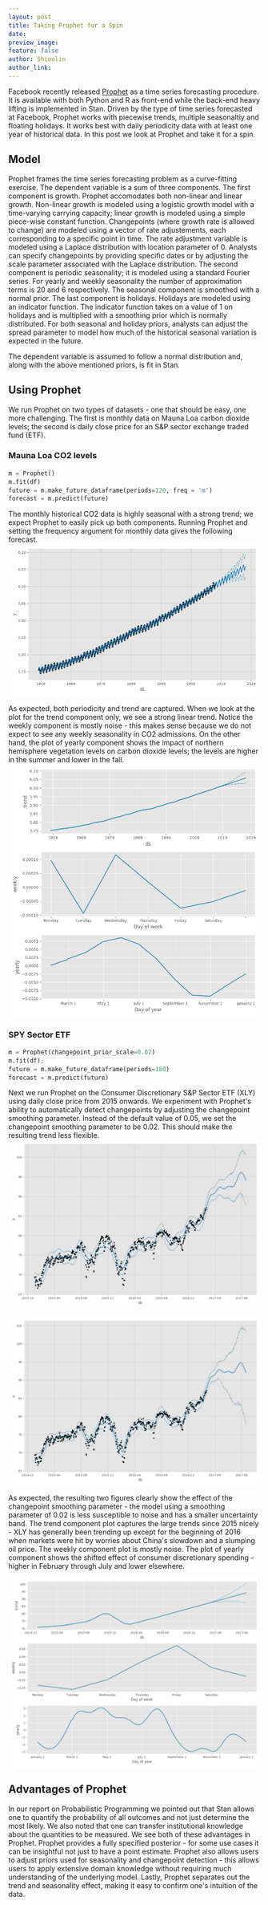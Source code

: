 ```yaml
---
layout: post
title: Taking Prophet for a Spin
date: 
preview_image: 
feature: false
author: Shioulin
author_link: 
---
```


Facebook recently released
[Prophet](https://facebookincubator.github.io/prophet/) as a time series
forecasting procedure. It is available with both Python and R as front-end while the back-end heavy lifting is implemented in Stan. Driven by the type of time series forecasted at Facebook, Prophet works with piecewise trends, multiple seasonaltiy and floating holidays. It works best with daily periodicity data with at least one year of historical data. In this post we look at Prophet and take it for a spin.

## Model
Prophet frames the time series forecasting problem as a curve-fitting exercise. The dependent variable is a sum of three components. The first component is growth. Prophet accomodates both non-linear and linear growth. Non-linear
growth is modeled using a logistic growth model with a time-varying carrying capacity; linear growth is modeled using a simple piece-wise constant function. Changepoints (where growth rate is allowed to change) are modeled using a vector of rate adjustements, each corresponding to a specific point in time. The rate adjustment variable is modeled using a Laplace distribution with location parameter of 0. Analysts can specify changepoints by providing specific dates or by adjusting the scale parameter associated with the Laplace distribution. The second component is periodic seasonality; it is modeled using a standard Fourier series. For yearly and weekly seasonality the number of approximation terms is 20 and 6
respectively. The seasonal component is smoothed with a normal prior. The last component is holidays. Holidays are modeled using an indicator function. The indicator function takes on a value of 1 on holidays and is multiplied with a
smoothing prior which is normally distributed. For both seasonal and holiday priors, analysts can adjust the spread parameter to model how much of the historical seasonal variation is expected in the future. 

The dependent variable is assumed to follow a normal distribution and, along with the above mentioned priors, is fit in Stan. 

## Using Prophet

We run Prophet on two types of datasets - one that should be easy, one more challenging. The first is monthly data on Mauna Loa carbon dioxide levels; the second is daily close price for an S&P sector exchange traded fund (ETF).

### Mauna Loa CO2 levels

```python
m = Prophet()
m.fit(df)
future = m.make_future_dataframe(periods=120, freq = 'm')
forecast = m.predict(future)
```
The monthly historical CO2 data is highly seasonal with a strong trend; we expect Prophet to easily pick up both components. Running Prophet and setting the frequency argument for monthly data gives the following forecast. 
![](maunaforecast.png)

As expected, both periodicity and trend are captured. When we look at the plot for the trend component only, we see a strong linear trend. Notice the weekly component is mostly noise - this makes sense because we do not expect to see any weekly seasonality in CO2 admissions. On the other hand, the plot of yearly component shows the impact of northern hemisphere vegetation levels on carbon dioxide levels; the levels are higher in the summer and lower in the fall.
![](maunacomponent.png)


### SPY Sector ETF

```python
m = Prophet(changepoint_prior_scale=0.02)
m.fit(df);
future = m.make_future_dataframe(periods=180)
forecast = m.predict(future)
```
Next we run Prophet on the Consumer Discretionary S&P Sector ETF (XLY) using daily close price from
2015 onwards. We experiment with Prophet's ability to automatically detect changepoints by adjusting the changepoint smoothing parameter. Instead of the default value of 0.05, we set the changepoint smoothing parameter to be 0.02. This should make the resulting trend less flexible. 
![](XLYforecast.png)

![](XLYforecastdefault.png)

As expected, the resulting two figures clearly show the effect of the changepoint smoothing
parameter - the model using a smoothing parameter of 0.02 is less susceptible
to noise and has a smaller uncertainty band. The trend component plot captures the large trends since 2015 nicely - XLY has generally been trending up except for the beginning of 2016 when markets were hit by worries about China's slowdown and a slumping oil price. The weekly component plot is mostly noise. The plot of yearly component shows the shifted effect of consumer discretionary spending - higher in February through July and lower elsewhere.  

![](XLYcomponent.png)


## Advantages of Prophet

In our report on Probabilistic Programming we pointed out that Stan allows one to quantify the probability of all outcomes and not just determine the most likely. We also noted that one can transfer institutional knowledge about the quantities to be measured. We see both of these advantages in Prophet. Prophet provides a fully specified posterior - for some use cases it can be insightful not just to have a point estimate. Prophet also allows users to adjust priors used for seasonality and changepoint detection - this allows users to apply extensive domain knowledge without requiring much understanding of the underlying model. Lastly, Prophet separates out the trend and seasonality effect, making it easy to confirm one's intuition of the data. 
